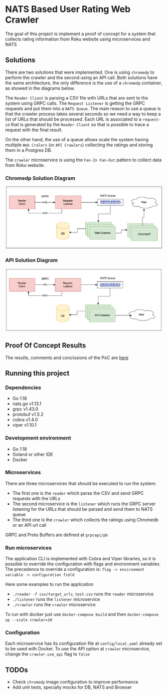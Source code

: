 # NATS Based User Rating Web Crawler

The goal of this project is implement a proof of concept for a system that collects rating information from Roku website using microservices and NATS 

## Solutions
There are two solutions that were implemented. One is using `chromedp` to perform the crawler and the second using an API call. Both
solutions have the same architecture, the only difference is the use of a `chromedp` container, as showed in the diagrams below.

The `Reader Client` is parsing a CSV file with URLs that are sent to the system using GRPC calls.
The `Request Listener` is getting the GRPC requests and put them into a `NATS Queue`. 
The main reason to use a queue is that the crawler process takes several seconds so we need a way to keep a list of URLs that should be processed.
Each URL is associated to a `request-id` that is generated by the `Reader Client` so that is possible to trace a request with the final result.

On the other hand, the use of a queue allows scale the system having multiple `Web Cralers` (or `API Crawlers`) 
collecting the ratings and storing them in a Postgres DB.

The `crawler` microservice is using the `Fan-In Fan-Out` pattern to collect data from Roku website.

### Chromedp Solution Diagram
![Alt text](docs/diagram1.png?raw=true "Chromedp solution")

### API Solution Diagram
![Alt text](docs/diagram2.png?raw=true "API solution")

## Proof Of Concept Results
The results, comments and conclusions of the PoC are [here](docs/results.md)

## Running this project
### Dependencies

- Go 1.18
- nats.go v1.13.1
- grpc v1.43.0
- protobuf v1.5.2
- cobra v1.4.0
- viper v1.10.1

### Development environment
- Go 1.18
- Goland or other IDE
- Docker

### Microservices

There are three microservices that should be executed to run the system:
- The first one is the `reader` which parse the CSV and send GRPC requests with the URLs
- The second microservice is the `listener` which runs the GRPC server listening for the URLs that should be parsed and send them to NATS queue
- The third one is the `crawler` which collects the ratings using Chromedb or an API url call

GRPC and Proto Buffers are defined at `grpcapi/pb`

### Run microservices
The application CLI is implemented with Cobra and Viper libraries, so it is possible to override the configuration with flags and environment variables.
The precedence to override a configuration is: `flag -> environment variable -> configuration field`

Here some examples to run the application
- `./reader -f csv/target_urls_test.csv` runs the `reader` microservice
- `./listener` runs the `listener` microservice
- `./crawler` runs the `crawler` microservice

To run with docker just use `docker-compose build` and then `docker-compose up --scale crawler=10`

### Configuration
Each microservice has its configuration file at `config/local.yaml` already set to be used with Docker.
To use the API option at `crawler` microservice, change the `crawler.use_api` flag to `false`

## TODOs
- Check `chromedp` image configuration to improve performance
- Add unit tests, specially mocks for DB, NATS and Browser